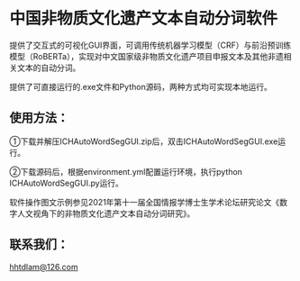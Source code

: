 # 中国非物质文化遗产文本自动分词软件


提供了交互式的可视化GUI界面，可调用传统机器学习模型（CRF）与前沿预训练模型（RoBERTa），实现对中文国家级非物质文化遗产项目申报文本及其他非遗相关文本的自动分词。   

提供了可直接运行的.exe文件和Python源码，两种方式均可实现本地运行。   
   


## 使用方法：

①下载并解压ICHAutoWordSegGUI.zip后，双击ICHAutoWordSegGUI.exe运行。   

②下载源码后，根据environment.yml配置运行环境，执行python ICHAutoWordSegGUI.py运行。   

软件操作图文示例参见2021年第十一届全国情报学博士生学术论坛研究论文《数字人文视角下的非物质文化遗产文本自动分词研究》。   


## 联系我们：

hhtdlam@126.com   
